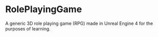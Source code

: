 # RolePlayingGame
A generic 3D role playing game (RPG) made in Unreal Engine 4 for the purposes of learning.
